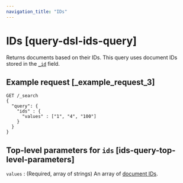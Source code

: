 ```yaml
---
navigation_title: "IDs"
---
```


# IDs [query-dsl-ids-query]


Returns documents based on their IDs. This query uses document IDs stored in the [`_id`](mapping-id-field.md) field.

## Example request [_example_request_3]

```console
GET /_search
{
  "query": {
    "ids" : {
      "values" : ["1", "4", "100"]
    }
  }
}
```


## Top-level parameters for `ids` [ids-query-top-level-parameters]

`values`
:   (Required, array of strings) An array of [document IDs](mapping-id-field.md).


